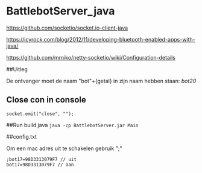 # BattlebotServer_java

https://github.com/socketio/socket.io-client-java

https://icyrock.com/blog/2012/11/developing-bluetooth-enabled-apps-with-java/

https://github.com/mrniko/netty-socketio/wiki/Configuration-details


##Uitleg

De ontvanger moet de naam "bot"+{getal} in zijn naam hebben staan: *bot20*


## Close con in console
```socket.emit("close", "");```

##Run build java 
```java -cp BattlebotServer.jar Main```

##config.txt 

Om een mac adres uit te schakelen gebruik ";"

```
;bot17=98D3313079F7 // uit
bot17=98D3313079F7 // aan
```
